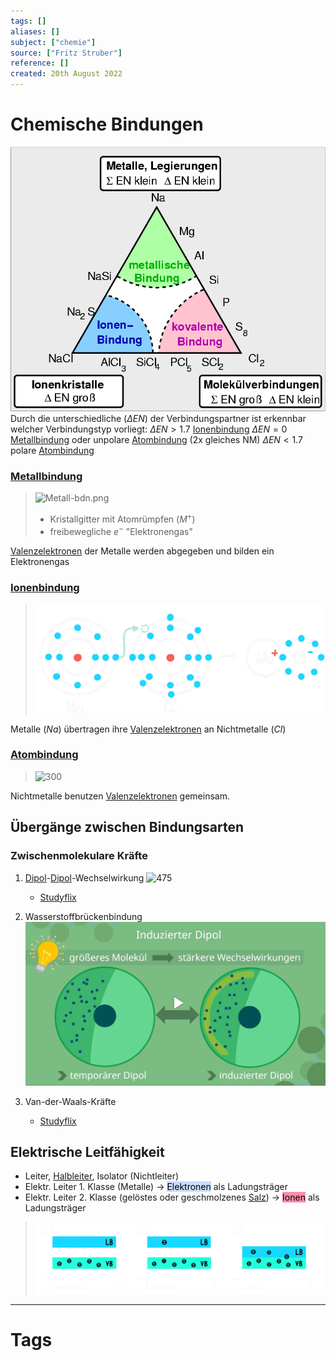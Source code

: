 ```yaml
---
tags: []
aliases: []
subject: ["chemie"]
source: ["Fritz Struber"]
reference: []
created: 20th August 2022
---
```


# Chemische Bindungen
![350](assets/EN_in_bindungen.png)
Durch die unterschiedliche [](Periodensystem%20der%20Elemente.md#Elektronegativität%20EN|Elektronegativität) ($\Delta EN$) der Verbindungspartner ist erkennbar welcher Verbindungstyp vorliegt:
$\Delta EN > 1.7$ [Ionenbindung](Ionenbindung.md)
$\Delta EN=0$ [Metallbindung](Metallbindung.md) oder unpolare [Atombindung](Atombindung.md) (2x gleiches NM)
$\Delta EN < 1.7$ polare [Atombindung](Atombindung.md)

### [Metallbindung](Metallbindung.md)
>![Metall-bdn.png](Metall-bdn.png)
> - Kristallgitter mit Atomrümpfen ($M^{+}$)
> - freibewegliche $e^{-}$ "Elektronengas"

[Valenzelektronen](Valenzelektronen.md) der Metalle werden abgegeben und bilden ein Elektronengas

### [Ionenbindung](Ionenbindung.md)
> ![700](assets/Ionen-bdn.png)

Metalle ($Na$) übertragen ihre [Valenzelektronen](Valenzelektronen.md) an Nichtmetalle ($Cl$)

### [Atombindung](Atombindung.md)
>![300](Atom-bnd.png)

Nichtmetalle benutzen [Valenzelektronen](Valenzelektronen.md) gemeinsam.

## Übergänge zwischen Bindungsarten
### Zwischenmolekulare Kräfte
1. [Dipol](Atombindung.md)-[Dipol](Atombindung.md)-Wechselwirkung
	![475](Pasted%20image%2020220901195527.png)
	 - [Studyflix](https://studyflix.de/chemie/dipol-dipol-wechselwirkung-2391)

2. Wasserstoffbrückenbindung
	![575](assets/Pasted%20image%2020220901195604.png)

3. Van-der-Waals-Kräfte
	- [Studyflix](https://studyflix.de/chemie/van-der-waals-krafte-1561)
## Elektrische Leitfähigkeit
- Leiter, [Halbleiter](../hwe/Halbleiter.md), Isolator (Nichtleiter)
- Elektr. Leiter 1. Klasse (Metalle) $\rightarrow$ <mark style="background: #ADCCFFA6;">Elektronen</mark> als Ladungsträger
- Elektr. Leiter 2. Klasse (gelöstes oder geschmolzenes [Salz](Ionenbindung.md)) $\rightarrow$ <mark style="background: #FF5582A6;">Ionen</mark> als Ladungsträger

>![775](../hwe/assets/Baendermodell.png)
  
---
# Tags